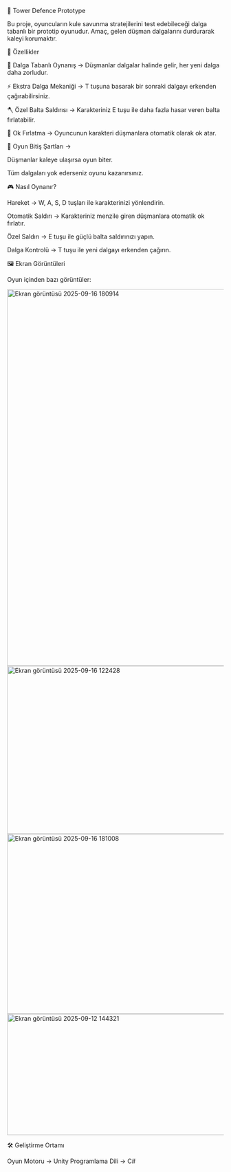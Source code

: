 🏰 Tower Defence Prototype

Bu proje, oyuncuların kule savunma stratejilerini test edebileceği dalga tabanlı bir prototip oyunudur.
Amaç, gelen düşman dalgalarını durdurarak kaleyi korumaktır.

🚀 Özellikler

🌊 Dalga Tabanlı Oynanış → Düşmanlar dalgalar halinde gelir, her yeni dalga daha zorludur.

⚡ Ekstra Dalga Mekaniği → T tuşuna basarak bir sonraki dalgayı erkenden çağırabilirsiniz.

🪓 Özel Balta Saldırısı → Karakteriniz E tuşu ile daha fazla hasar veren balta fırlatabilir.

🏹 Ok Fırlatma → Oyuncunun karakteri düşmanlara otomatik olarak ok atar.

🎯 Oyun Bitiş Şartları →

Düşmanlar kaleye ulaşırsa oyun biter.

Tüm dalgaları yok ederseniz oyunu kazanırsınız.

🎮 Nasıl Oynanır?

Hareket → W, A, S, D tuşları ile karakterinizi yönlendirin.

Otomatik Saldırı → Karakteriniz menzile giren düşmanlara otomatik ok fırlatır.

Özel Saldırı → E tuşu ile güçlü balta saldırınızı yapın.

Dalga Kontrolü → T tuşu ile yeni dalgayı erkenden çağırın.

🖼️ Ekran Görüntüleri

Oyun içinden bazı görüntüler:

<img width="1908" height="877" alt="Ekran görüntüsü 2025-09-16 180914" src="https://github.com/user-attachments/assets/8941d117-4fa0-4528-b52f-7c0b04f8c5f9" />

<img width="719" height="391" alt="Ekran görüntüsü 2025-09-16 122428" src="https://github.com/user-attachments/assets/470e85c4-6cb9-46b8-b78e-f77c304676f1" />

<img width="714" height="419" alt="Ekran görüntüsü 2025-09-16 181008" src="https://github.com/user-attachments/assets/de8701cb-03bc-425a-9282-0804f9d92205" />

<img width="569" height="282" alt="Ekran görüntüsü 2025-09-12 144321" src="https://github.com/user-attachments/assets/6aa4e8e5-ea03-4df9-a837-bf98652a2fb5" />

🛠️ Geliştirme Ortamı

Oyun Motoru → Unity
Programlama Dili → C#
